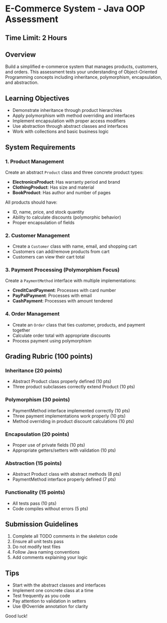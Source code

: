 # E-Commerce System - Java OOP Assessment

## Time Limit: 2 Hours

## Overview
Build a simplified e-commerce system that manages products, customers, and orders. This assessment tests your understanding of Object-Oriented Programming concepts including inheritance, polymorphism, encapsulation, and abstraction.

## Learning Objectives
- Demonstrate inheritance through product hierarchies
- Apply polymorphism with method overriding and interfaces
- Implement encapsulation with proper access modifiers
- Use abstraction through abstract classes and interfaces
- Work with collections and basic business logic

## System Requirements

### 1. Product Management
Create an abstract `Product` class and three concrete product types:
- **ElectronicsProduct**: Has warranty period and brand
- **ClothingProduct**: Has size and material
- **BookProduct**: Has author and number of pages

All products should have:
- ID, name, price, and stock quantity
- Ability to calculate discounts (polymorphic behavior)
- Proper encapsulation of fields

### 2. Customer Management
- Create a `Customer` class with name, email, and shopping cart
- Customers can add/remove products from cart
- Customers can view their cart total

### 3. Payment Processing (Polymorphism Focus)
Create a `PaymentMethod` interface with multiple implementations:
- **CreditCardPayment**: Processes with card number
- **PayPalPayment**: Processes with email
- **CashPayment**: Processes with amount tendered

### 4. Order Management
- Create an `Order` class that ties customer, products, and payment together
- Calculate order total with appropriate discounts
- Process payment using polymorphism

## Grading Rubric (100 points)

### Inheritance (20 points)
- Abstract Product class properly defined (10 pts)
- Three product subclasses correctly extend Product (10 pts)

### Polymorphism (30 points)
- PaymentMethod interface implemented correctly (10 pts)
- Three payment implementations work properly (10 pts)
- Method overriding in product discount calculations (10 pts)

### Encapsulation (20 points)
- Proper use of private fields (10 pts)
- Appropriate getters/setters with validation (10 pts)

### Abstraction (15 points)
- Abstract Product class with abstract methods (8 pts)
- PaymentMethod interface properly defined (7 pts)

### Functionality (15 points)
- All tests pass (10 pts)
- Code compiles without errors (5 pts)

## Submission Guidelines
1. Complete all TODO comments in the skeleton code
2. Ensure all unit tests pass
3. Do not modify test files
4. Follow Java naming conventions
5. Add comments explaining your logic

## Tips
- Start with the abstract classes and interfaces
- Implement one concrete class at a time
- Test frequently as you code
- Pay attention to validation in setters
- Use @Override annotation for clarity

Good luck!